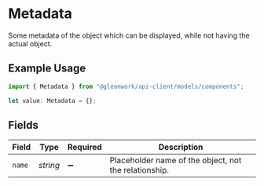 # Metadata

Some metadata of the object which can be displayed, while not having the actual object.

## Example Usage

```typescript
import { Metadata } from "@gleanwork/api-client/models/components";

let value: Metadata = {};
```

## Fields

| Field                                                 | Type                                                  | Required                                              | Description                                           |
| ----------------------------------------------------- | ----------------------------------------------------- | ----------------------------------------------------- | ----------------------------------------------------- |
| `name`                                                | *string*                                              | :heavy_minus_sign:                                    | Placeholder name of the object, not the relationship. |